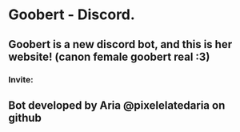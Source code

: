 # Goobert - Discord.
## Goobert is a new discord bot, and this is her website! (canon female goobert real :3)
### Invite:




## Bot developed by Aria @pixelelatedaria on github
